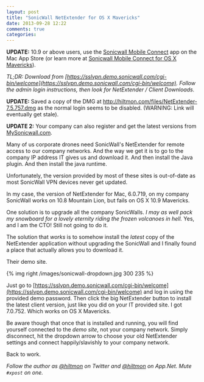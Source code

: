 ```yaml
---
layout: post
title: "SonicWall NetExtender for OS X Mavericks"
date: 2013-09-28 12:22
comments: true
categories: 
---
```


**UPDATE:** 10.9 or above users, use the [Sonicwall Mobile Connect](https://itunes.apple.com/us/app/sonicwall-mobile-connect/id822514576?mt=12&uo=4&at=10l894) app on the Mac App Store (or learn more at [Sonicwall Mobile Connect for OS X Mavericks](http://hiltmon.com/blog/2014/07/07/sonicwall-mobile-connect-for-os-x-mavericks/)).

*TL;DR: Download from [https://sslvpn.demo.sonicwall.com/cgi-bin/welcome](https://sslvpn.demo.sonicwall.com/cgi-bin/welcome). Follow the admin login instructions, then look for NetExtender / Client Downloads.*

**UPDATE:** Saved a copy of the DMG at <a href="http://hiltmon.com/files/NetExtender-7.5.757.dmg">http://hiltmon.com/files/NetExtender-7.5.757.dmg</a> as the normal login seems to be disabled. (WARNING: Link will eventually get stale).

**UPDATE 2:** Your company can also register and get the latest versions from [MySonicwall.com](https://www.mysonicwall.com).

Many of us corporate drones need SonicWall's NetExtender for remote access to our company networks. And the way we get it is to go to the company IP address IT gives us and download it. <span class="light">And then install the Java plugin. And then install the java runtime.</span>

Unfortunately, the version provided by most of these sites is out-of-date as most SonicWall VPN devices never get updated.

In my case, the version of NetExtender for Mac, 6.0.719, on my company SonicWall works on 10.8 Mountain Lion, but fails on OS X 10.9 Mavericks.

One solution is to upgrade all the company SonicWalls. *I may as well pack my snowboard for a lovely eternity riding the frozen volcanoes in hell.* <span class="light">Yes, and I am the CTO! Still not going to do it.</span>

The solution that *works* is to somehow install the *latest* copy of the NetExtender application without upgrading the SonicWall and I finally found a place that actually allows you to download it.

Their demo site.

{% img right /images/sonicwall-dropdown.jpg 300 235 %}

Just go to [https://sslvpn.demo.sonicwall.com/cgi-bin/welcome](https://sslvpn.demo.sonicwall.com/cgi-bin/welcome) and log in using the provided demo password. Then click the big NetExtender button to install the latest client version, just like you did on your IT provided site. I got 7.0.752. Which works on OS X Mavericks.

Be aware though that once that is installed and running, you will find yourself connected to the *demo site*, not your company network. Simply disconnect, hit the dropdown arrow to choose your old NetExtender settings and connect happily/slavishly to your company network.

Back to work.

*Follow the author as [@hiltmon](http://twitter.com/hiltmon) on Twitter and [@hiltmon](http://alpha.app.net/hiltmon) on App.Net. Mute `#xpost` on one.*